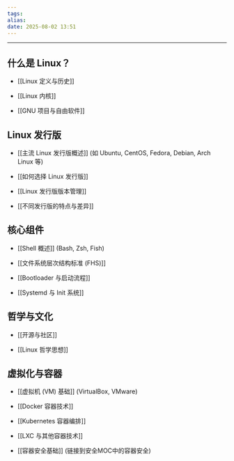 ```yaml
---
tags: 
alias: 
date: 2025-08-02 13:51
---
```


---

## 什么是 Linux？

- [[Linux 定义与历史]]

- [[Linux 内核]]

- [[GNU 项目与自由软件]]



## Linux 发行版

- [[主流 Linux 发行版概述]] (如 Ubuntu, CentOS, Fedora, Debian, Arch Linux 等)

- [[如何选择 Linux 发行版]]

- [[Linux 发行版版本管理]]

- [[不同发行版的特点与差异]]



## 核心组件

- [[Shell 概述]] (Bash, Zsh, Fish)

- [[文件系统层次结构标准 (FHS)]]

- [[Bootloader 与启动流程]]

- [[Systemd 与 Init 系统]]



## 哲学与文化

- [[开源与社区]]

- [[Linux 哲学思想]]



## 虚拟化与容器

- [[虚拟机 (VM) 基础]] (VirtualBox, VMware)

- [[Docker 容器技术]]

- [[Kubernetes 容器编排]]

- [[LXC 与其他容器技术]]

- [[容器安全基础]] (链接到安全MOC中的容器安全)
